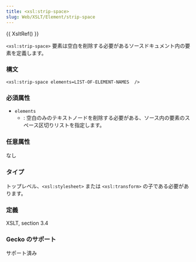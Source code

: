```yaml
---
title: <xsl:strip-space>
slug: Web/XSLT/Element/strip-space
---
```


{{ XsltRef() }}

`<xsl:strip-space>` 要素は空白を削除する必要があるソースドキュメント内の要素を定義します。

### 構文

```
<xsl:strip-space elements=LIST-OF-ELEMENT-NAMES  />
```

### 必須属性

- `elements`
  - : 空白のみのテキストノードを削除する必要がある、ソース内の要素のスペース区切りリストを指定します。

### 任意属性

なし

### タイプ

トップレベル、`<xsl:stylesheet>` または `<xsl:transform>` の子である必要があります。

### 定義

XSLT, section 3.4

### Gecko のサポート

サポート済み
